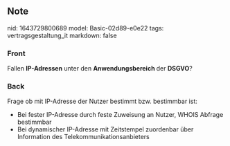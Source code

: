 ## Note
nid: 1643729800689
model: Basic-02d89-e0e22
tags: vertragsgestaltung_it
markdown: false

### Front
Fallen <b>IP-Adressen</b> unter den <b>Anwendungsbereich </b>der <b>DSGVO</b>?

### Back
Frage ob mit IP-Adresse der Nutzer bestimmt bzw. bestimmbar ist:
<ul><li>Bei fester IP-Adresse durch feste Zuweisung an Nutzer, WHOIS Abfrage bestimmbar</li><li>Bei dynamischer IP-Adresse mit Zeitstempel zuordenbar über Information des Telekommunikationsanbieters</li></ul>
